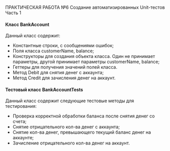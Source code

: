 ПРАКТИЧЕСКАЯ РАБОТА №6
Создание автоматизированных Unit-тестов
Часть 1
#### Класс BankAccount

Данный класс содержит:
- Константные строки, с сообщениями ошибок;
- Поля класса customerName, balance;
- Конструкторы для создания объекта класса. Один не принимает параметры, другой принимает параметры customerName, balance;
- Геттеры для получения значений полей класса.
- Метод Debit для снятия денег с аккаунта;
- Метод Credit для зачисления денег на аккаунт.

#### Тестовый класс BankAccountTests

Данный класс содержит следующие тестовые методы для тестирования:
- Проверка корректной обработки баланса после снятия денег со счета;
- Снятие отрицательного кол-ва денег с аккаунта;
- Снятие кол-ва денег, превышающего текущий баланс денег на аккаунте;
- Зачисление отрицательного кол-ва денег на аккаунт.